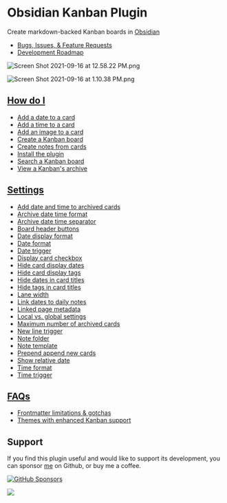 # Obsidian Kanban Plugin

Create markdown-backed Kanban boards in [Obsidian](https://obsidian.md/)

- [Bugs, Issues, & Feature Requests](https://github.com/mgmeyers/obsidian-kanban/issues)
- [Development Roadmap](https://github.com/mgmeyers/obsidian-kanban/projects/1)

![Screen Shot 2021-09-16 at 12.58.22 PM.png](http://matthewmeye.rs/obsidian-kanban/Assets/Screen%20Shot%202021-09-16%20at%2012.58.22%20PM.png)

![Screen Shot 2021-09-16 at 1.10.38 PM.png](http://matthewmeye.rs/obsidian-kanban/Assets/Screen%20Shot%202021-09-16%20at%201.10.38%20PM.png)

## [How do I](http://matthewmeye.rs/obsidian-kanban/How%20do%20I/index.md)

- [Add a date to a card](http://matthewmeye.rs/obsidian-kanban/How%20do%20I/Add%20a%20date%20to%20a%20card.md)
- [Add a time to a card](http://matthewmeye.rs/obsidian-kanban/How%20do%20I/Add%20a%20time%20to%20a%20card.md)
- [Add an image to a card](http://matthewmeye.rs/obsidian-kanban/How%20do%20I/Add%20an%20image%20to%20a%20card.md)
- [Create a Kanban board](http://matthewmeye.rs/obsidian-kanban/How%20do%20I/Create%20a%20Kanban%20board.md)
- [Create notes from cards](http://matthewmeye.rs/obsidian-kanban/How%20do%20I/Create%20notes%20from%20cards.md)
- [Install the plugin](http://matthewmeye.rs/obsidian-kanban/How%20do%20I/Install%20the%20plugin.md)
- [Search a Kanban board](http://matthewmeye.rs/obsidian-kanban/How%20do%20I/Search%20a%20Kanban%20board.md)
- [View a Kanban's archive](http://matthewmeye.rs/obsidian-kanban/How%20do%20I/View%20a%20Kanban's%20archive.md)

## [Settings](http://matthewmeye.rs/obsidian-kanban/Settings/index.md)

- [Add date and time to archived cards](http://matthewmeye.rs/obsidian-kanban/Settings/Add%20date%20and%20time%20to%20archived%20cards.md)
- [Archive date time format](http://matthewmeye.rs/obsidian-kanban/Settings/Archive%20date%20time%20format.md)
- [Archive date time separator](http://matthewmeye.rs/obsidian-kanban/Settings/Archive%20date%20time%20separator.md)
- [Board header buttons](http://matthewmeye.rs/obsidian-kanban/Settings/Board%20header%20buttons.md)
- [Date display format](http://matthewmeye.rs/obsidian-kanban/Settings/Date%20display%20format.md)
- [Date format](http://matthewmeye.rs/obsidian-kanban/Settings/Date%20format.md)
- [Date trigger](http://matthewmeye.rs/obsidian-kanban/Settings/Date%20trigger.md)
- [Display card checkbox](http://matthewmeye.rs/obsidian-kanban/Settings/Display%20card%20checkbox.md)
- [Hide card display dates](http://matthewmeye.rs/obsidian-kanban/Settings/Hide%20card%20display%20dates.md)
- [Hide card display tags](http://matthewmeye.rs/obsidian-kanban/Settings/Hide%20card%20display%20tags.md)
- [Hide dates in card titles](http://matthewmeye.rs/obsidian-kanban/Settings/Hide%20dates%20in%20card%20titles.md)
- [Hide tags in card titles](http://matthewmeye.rs/obsidian-kanban/Settings/Hide%20tags%20in%20card%20titles.md)
- [Lane width](http://matthewmeye.rs/obsidian-kanban/Settings/Lane%20width.md)
- [Link dates to daily notes](http://matthewmeye.rs/obsidian-kanban/Settings/Link%20dates%20to%20daily%20notes.md)
- [Linked page metadata](http://matthewmeye.rs/obsidian-kanban/Settings/Linked%20page%20metadata.md)
- [Local vs. global settings](http://matthewmeye.rs/obsidian-kanban/Settings/Local%20vs.%20global%20settings.md)
- [Maximum number of archived cards](http://matthewmeye.rs/obsidian-kanban/Settings/Maximum%20number%20of%20archived%20cards.md)
- [New line trigger](http://matthewmeye.rs/obsidian-kanban/Settings/New%20line%20trigger.md)
- [Note folder](http://matthewmeye.rs/obsidian-kanban/Settings/Note%20folder.md)
- [Note template](http://matthewmeye.rs/obsidian-kanban/Settings/Note%20template.md)
- [Prepend append new cards](http://matthewmeye.rs/obsidian-kanban/Settings/Prepend%20append%20new%20cards.md)
- [Show relative date](http://matthewmeye.rs/obsidian-kanban/Settings/Show%20relative%20date.md)
- [Time format](http://matthewmeye.rs/obsidian-kanban/Settings/Time%20format.md)
- [Time trigger](http://matthewmeye.rs/obsidian-kanban/Settings/Time%20trigger.md)

## [FAQs](http://matthewmeye.rs/obsidian-kanban/FAQs/index.md)

- [Frontmatter limitations & gotchas](http://matthewmeye.rs/obsidian-kanban/FAQs/Frontmatter%20limitations%20&%20gotchas.md)
- [Themes with enhanced Kanban support](http://matthewmeye.rs/obsidian-kanban/FAQs/Themes%20with%20enhanced%20Kanban%20support.md)

## Support

If you find this plugin useful and would like to support its development, you can sponsor [me](https://github.com/mgmeyers) on Github, or buy me a coffee.

[![GitHub Sponsors](https://img.shields.io/github/sponsors/mgmeyers?label=Sponsor&logo=GitHub%20Sponsors&style=for-the-badge)](https://github.com/sponsors/mgmeyers)

<a href="https://www.buymeacoffee.com/mgme"><img src="https://img.buymeacoffee.com/button-api/?text=Buy me a coffee&emoji=&slug=mgme&button_colour=5F7FFF&font_colour=ffffff&font_family=Lato&outline_colour=000000&coffee_colour=FFDD00"></a>
